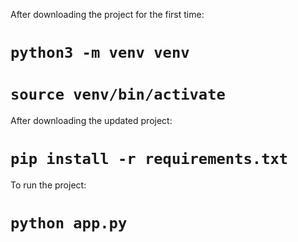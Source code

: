 After downloading the project for the first time:
# `python3 -m venv venv`
# `source venv/bin/activate`

After downloading the updated project: 
# `pip install -r requirements.txt`

To run the project:
# `python app.py`